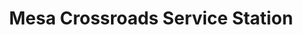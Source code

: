 ---
title: "Mesa Crossroads Service Station"
url: /mesa/mesa-crossroads-service-station/
shop: car repair
---